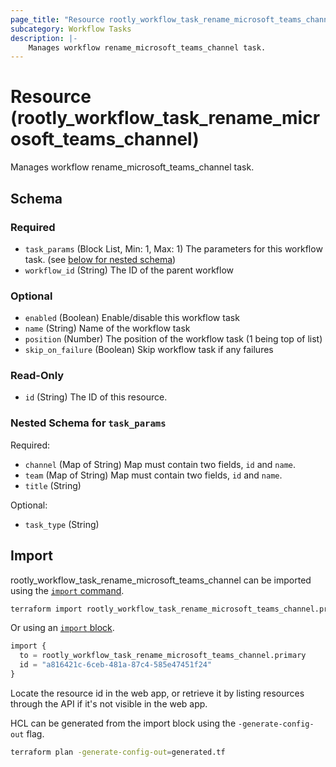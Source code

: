 ```yaml
---
page_title: "Resource rootly_workflow_task_rename_microsoft_teams_channel - terraform-provider-rootly"
subcategory: Workflow Tasks
description: |-
    Manages workflow rename_microsoft_teams_channel task.
---
```


# Resource (rootly_workflow_task_rename_microsoft_teams_channel)

Manages workflow rename_microsoft_teams_channel task.



<!-- schema generated by tfplugindocs -->
## Schema

### Required

- `task_params` (Block List, Min: 1, Max: 1) The parameters for this workflow task. (see [below for nested schema](#nestedblock--task_params))
- `workflow_id` (String) The ID of the parent workflow

### Optional

- `enabled` (Boolean) Enable/disable this workflow task
- `name` (String) Name of the workflow task
- `position` (Number) The position of the workflow task (1 being top of list)
- `skip_on_failure` (Boolean) Skip workflow task if any failures

### Read-Only

- `id` (String) The ID of this resource.

<a id="nestedblock--task_params"></a>
### Nested Schema for `task_params`

Required:

- `channel` (Map of String) Map must contain two fields, `id` and `name`.
- `team` (Map of String) Map must contain two fields, `id` and `name`.
- `title` (String)

Optional:

- `task_type` (String)

## Import

rootly_workflow_task_rename_microsoft_teams_channel can be imported using the [`import` command](https://developer.hashicorp.com/terraform/cli/commands/import).

```sh
terraform import rootly_workflow_task_rename_microsoft_teams_channel.primary a816421c-6ceb-481a-87c4-585e47451f24
```

Or using an [`import` block](https://developer.hashicorp.com/terraform/language/import).

```terraform
import {
  to = rootly_workflow_task_rename_microsoft_teams_channel.primary
  id = "a816421c-6ceb-481a-87c4-585e47451f24"
}
```

Locate the resource id in the web app, or retrieve it by listing resources through the API if it's not visible in the web app.

HCL can be generated from the import block using the `-generate-config-out` flag.

```sh
terraform plan -generate-config-out=generated.tf
```
